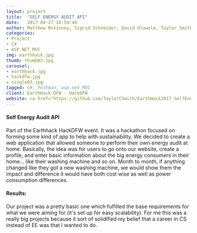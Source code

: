 ```yaml
---
layout: project
title:  "SELF ENERGY AUDIT API"
date:   2017-04-27 16:54:46
author: Matthew Mckinney, Sigrid Schneider, David Oluwole, Taylor Smith
categories:
- Project
- C#
- ASP.NET MVC
img: earthhack.jpg
thumb: thumb02.jpg
carousel:
- earthhack.jpg
- hackdfw.jpg
- single03.jpg
tagged: C#, Postman, asp.net MVC
client: EarthHack DFW - HackDFW
website: <a href="https://github.com/TaylorCSmith/EarthHack2017_SelfEnergyAuditAPI">Github Repo</a>
---
```

#### Self Energy Audit API
Part of the Earthhack HackDFW event. It was a hackathon focused on forming some kind of app to help with sustainability. We decided to create a web application that allowed someone to perform their own energy audit at home. Basically, the idea was for users to go onto our website, create a profile, and enter basic information about the big energy consumers in their home... like their washing machine and so on. Month to month, if anything changed like they got a new washing machine, we would show them the impact and difference it would have both cost wise as well as power consumption differences.  

#### Results:
Our project was a pretty basic one which fulfilled the base requirements for what we were aiming for (it's set up for easy scalability). For me this was a really big projects because it sort of solidified my belief that a career in CS instead of EE was that I wanted to do. 